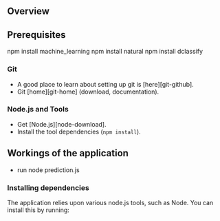 
## Overview

 
## Prerequisites
npm install machine_learning
npm install natural
npm install dclassify

### Git

- A good place to learn about setting up git is [here][git-github].
- Git [home][git-home] (download, documentation).

### Node.js and Tools

- Get [Node.js][node-download].
- Install the tool dependencies (`npm install`).


## Workings of the application

- run node prediction.js


### Installing dependencies

The application relies upon various node.js tools, such as Node.  You can
install this by running:

 
